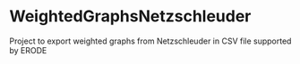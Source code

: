 # WeightedGraphsNetzschleuder
 Project to export weighted graphs from Netzschleuder in CSV file supported by ERODE
